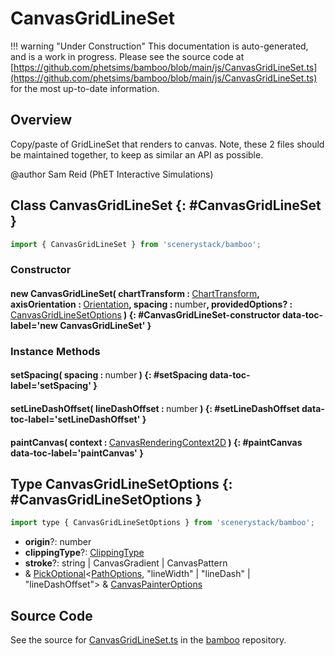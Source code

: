 # CanvasGridLineSet

!!! warning "Under Construction"
    This documentation is auto-generated, and is a work in progress. Please see the source code at
    [https://github.com/phetsims/bamboo/blob/main/js/CanvasGridLineSet.ts](https://github.com/phetsims/bamboo/blob/main/js/CanvasGridLineSet.ts) for the most up-to-date information.

## Overview

Copy/paste of GridLineSet that renders to canvas.  Note, these 2 files should be maintained together,
to keep as similar an API as possible.

@author Sam Reid (PhET Interactive Simulations)

## Class CanvasGridLineSet {: #CanvasGridLineSet }


```js
import { CanvasGridLineSet } from 'scenerystack/bamboo';
```
### Constructor

#### new CanvasGridLineSet( chartTransform : <span style="font-weight: 400;">[ChartTransform](../bamboo/ChartTransform.md)</span>, axisOrientation : <span style="font-weight: 400;">[Orientation](../phet-core/Orientation.md)</span>, spacing : <span style="font-weight: 400;"><span style="color: hsla(calc(var(--md-hue) + 180deg),80%,40%,1);">number</span></span>, providedOptions? : <span style="font-weight: 400;">[CanvasGridLineSetOptions](../bamboo/CanvasGridLineSet.md#CanvasGridLineSetOptions)</span> ) {: #CanvasGridLineSet-constructor data-toc-label='new CanvasGridLineSet' }

### Instance Methods

#### setSpacing( spacing : <span style="font-weight: 400;"><span style="color: hsla(calc(var(--md-hue) + 180deg),80%,40%,1);">number</span></span> ) {: #setSpacing data-toc-label='setSpacing' }

#### setLineDashOffset( lineDashOffset : <span style="font-weight: 400;"><span style="color: hsla(calc(var(--md-hue) + 180deg),80%,40%,1);">number</span></span> ) {: #setLineDashOffset data-toc-label='setLineDashOffset' }

#### paintCanvas( context : <span style="font-weight: 400;">[CanvasRenderingContext2D](https://developer.mozilla.org/en-US/docs/Web/API/CanvasRenderingContext2D)</span> ) {: #paintCanvas data-toc-label='paintCanvas' }



## Type CanvasGridLineSetOptions {: #CanvasGridLineSetOptions }


```js
import type { CanvasGridLineSetOptions } from 'scenerystack/bamboo';
```


- **origin**?: <span style="color: hsla(calc(var(--md-hue) + 180deg),80%,40%,1);">number</span>
- **clippingType**?: [ClippingType](../bamboo/ClippingType.md)
- **stroke**?: <span style="color: hsla(calc(var(--md-hue) + 180deg),80%,40%,1);">string</span> | CanvasGradient | CanvasPattern
- &amp; [PickOptional](../phet-core/PickOptional.md)&lt;[PathOptions](../scenery/Path.md#PathOptions), "lineWidth" | "lineDash" | "lineDashOffset"&gt; &amp; [CanvasPainterOptions](../bamboo/CanvasPainter.md#CanvasPainterOptions)




## Source Code

See the source for [CanvasGridLineSet.ts](https://github.com/phetsims/bamboo/blob/main/js/CanvasGridLineSet.ts) in the [bamboo](https://github.com/phetsims/bamboo) repository.
